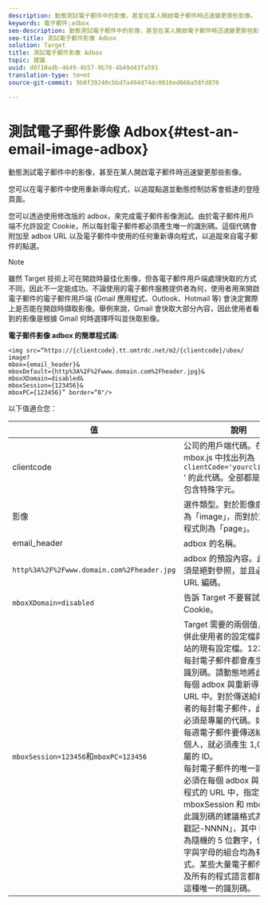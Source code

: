 ```yaml
---
description: 動態測試電子郵件中的影像，甚至在某人開啟電子郵件時迅速變更那些影像。
keywords: 電子郵件;adbox
seo-description: 動態測試電子郵件中的影像，甚至在某人開啟電子郵件時迅速變更那些影像。
seo-title: 測試電子郵件影像 Adbox
solution: Target
title: 測試電子郵件影像 Adbox
topic: 建議
uuid: d0710adb-4649-4b57-9b70-4b49d43fa591
translation-type: tm+mt
source-git-commit: 9b8f39240cbbd7a494d74dc0016ed666a58fd870

---
```



# 測試電子郵件影像 Adbox{#test-an-email-image-adbox}

動態測試電子郵件中的影像，甚至在某人開啟電子郵件時迅速變更那些影像。

您可以在電子郵件中使用重新導向程式，以追蹤點選並動態控制訪客會抵達的登陸頁面。

您可以透過使用修改版的 adbox，來完成電子郵件影像測試。由於電子郵件用戶端不允許設定 Cookie，所以每封電子郵件都必須產生唯一的識別碼。這個代碼會附加至 adbox URL 以及電子郵件中使用的任何重新導向程式，以追蹤來自電子郵件的點選。

>[!NOTE]
>
>雖然 Target 技術上可在開啟時最佳化影像，但各電子郵件用戶端處理快取的方式不同，因此不一定能成功。不論使用的電子郵件服務提供者為何，使用者用來開啟電子郵件的電子郵件用戶端 (Gmail 應用程式、Outlook、Hotmail 等) 會決定實際上是否能在開啟時擷取影像。舉例來說，Gmail 會快取大部分內容，因此使用者看到的影像是根據 Gmail 何時選擇呼叫並快取影像。

**電子郵件影像 adbox 的簡單程式碼:**

```
<img src=“https://{clientcode}.tt.omtrdc.net/m2/​{clientcode}/ubox/​image?
mbox={email_header}&
mboxDefault=​{http%3A%2F%2Fwww.domain.com%2Fheader.jpg}&
mboxXDomain=disabled&
mboxSession={123456}&
mboxPC={123456}” border=“0"/>
```

以下值適合您：

| 值 | 說明 |
|--- |--- |
| clientcode | 公司的用戶端代碼。在 at.js 或 mbox.js 中找出列為 `clientCode='yourclientcode'` &#39; 的此代碼。全部都是小寫，不包含特殊字元。 |
| 影像 | 選件類型。對於影像廣告一律為「image」，而對於重新導向程式則為「page」。 |
| email_header | adbox 的名稱。 |
| `http%3A%2F%2Fwww.domain.com%2Fheader.jpg` | adbox 的預設內容。此網址必須是絕對參照，並且必須經過 URL 編碼。 |
| `mboxXDomain=disabled` | 告訴 Target 不要嘗試設定 Cookie。 |
| `mboxSession=123456`和`mboxPC=123456` | Target 需要的兩個值，用來合併此使用者的設定檔與您的網站的現有設定檔。123456 是每封電子郵件都會產生的唯一識別碼。請動態地將此值插入每個 adbox 與重新導向程式的 URL 中。對於傳送給每位使用者的每封電子郵件，此代碼都必須是專屬的代碼。如果某封每週電子郵件要傳送給 1,000 個人，就必須產生 1,000 個專屬的 ID。<br>每封電子郵件的唯一識別碼都必須在每個 adbox 與重新導向程式的 URL 中，指定給 mboxSession 和 mboxPC。此識別碼的建議格式為「時間戳記-NNNN」，其中 NNNNN 為隨機的 5 位數字，但任何數字與字母的組合均為有效格式。某些大量電子郵件服務以及所有的程式語言都能夠產生這種唯一的識別碼。 |